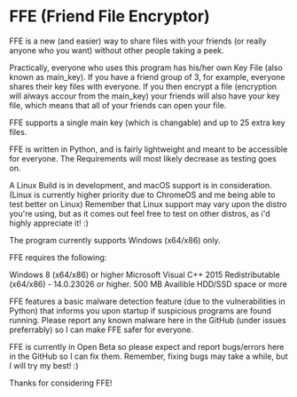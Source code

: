 # FFE (Friend File Encryptor)

FFE is a new (and easier) way to share files with your friends (or really anyone who you want) without other people taking a peek.

Practically, everyone who uses this program has his/her own Key File (also known as main_key). If you have a friend group of 3, for example, everyone shares their 
key files with everyone. If you then encrypt a file (encryption will always accour from the main_key) your friends will also have your key file, which means that
all of your friends can open your file. 

FFE supports a single main key (which is changable) and up to 25 extra key files.

FFE is written in Python, and is fairly lightweight and meant to be accessible for everyone.
The Requirements will most likely decrease as testing goes on.

A Linux Build is in development, and macOS support is in consideration. (Linux is currently higher priority due to ChromeOS and me being able to test better on Linux)
Remember that Linux support may vary upon the distro you're using, but as it comes out feel free to test on other distros, as i'd highly appreciate it! :)

The program currently supports Windows (x64/x86) only.

FFE requires the following:

 Windows 8 (x64/x86) or higher
 Microsoft Visual C++ 2015 Redistributable (x64/x86) - 14.0.23026 or higher.
 500 MB Availible HDD/SSD space or more

FFE features a basic malware detection feature (due to the vulnerabilities in Python) that informs you upon startup if suspicious programs are found running.
Please report any known malware here in the GitHub (under issues preferrably) so I can make FFE safer for everyone.

FFE is currently in Open Beta so please expect and report bugs/errors here in the GitHub so I can fix them.
Remember, fixing bugs may take a while, but I will try my best! :)

Thanks for considering FFE!
